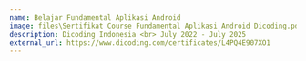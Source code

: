 ```yaml
---
name: Belajar Fundamental Aplikasi Android
image: files\Sertifikat Course Fundamental Aplikasi Android Dicoding.pdf
description: Dicoding Indonesia <br> July 2022 - July 2025
external_url: https://www.dicoding.com/certificates/L4PQ4E907XO1
---
```

